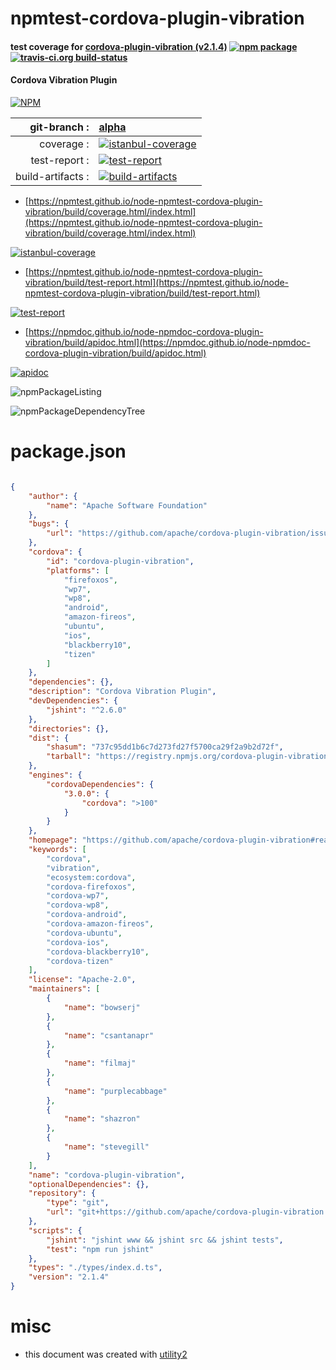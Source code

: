 # npmtest-cordova-plugin-vibration

#### test coverage for  [cordova-plugin-vibration (v2.1.4)](https://github.com/apache/cordova-plugin-vibration#readme)  [![npm package](https://img.shields.io/npm/v/npmtest-cordova-plugin-vibration.svg?style=flat-square)](https://www.npmjs.org/package/npmtest-cordova-plugin-vibration) [![travis-ci.org build-status](https://api.travis-ci.org/npmtest/node-npmtest-cordova-plugin-vibration.svg)](https://travis-ci.org/npmtest/node-npmtest-cordova-plugin-vibration)

#### Cordova Vibration Plugin

[![NPM](https://nodei.co/npm/cordova-plugin-vibration.png?downloads=true&downloadRank=true&stars=true)](https://www.npmjs.com/package/cordova-plugin-vibration)

| git-branch : | [alpha](https://github.com/npmtest/node-npmtest-cordova-plugin-vibration/tree/alpha)|
|--:|:--|
| coverage : | [![istanbul-coverage](https://npmtest.github.io/node-npmtest-cordova-plugin-vibration/build/coverage.badge.svg)](https://npmtest.github.io/node-npmtest-cordova-plugin-vibration/build/coverage.html/index.html)|
| test-report : | [![test-report](https://npmtest.github.io/node-npmtest-cordova-plugin-vibration/build/test-report.badge.svg)](https://npmtest.github.io/node-npmtest-cordova-plugin-vibration/build/test-report.html)|
| build-artifacts : | [![build-artifacts](https://npmtest.github.io/node-npmtest-cordova-plugin-vibration/glyphicons_144_folder_open.png)](https://github.com/npmtest/node-npmtest-cordova-plugin-vibration/tree/gh-pages/build)|

- [https://npmtest.github.io/node-npmtest-cordova-plugin-vibration/build/coverage.html/index.html](https://npmtest.github.io/node-npmtest-cordova-plugin-vibration/build/coverage.html/index.html)

[![istanbul-coverage](https://npmtest.github.io/node-npmtest-cordova-plugin-vibration/build/screenCapture.buildCi.browser.%252Ftmp%252Fbuild%252Fcoverage.lib.html.png)](https://npmtest.github.io/node-npmtest-cordova-plugin-vibration/build/coverage.html/index.html)

- [https://npmtest.github.io/node-npmtest-cordova-plugin-vibration/build/test-report.html](https://npmtest.github.io/node-npmtest-cordova-plugin-vibration/build/test-report.html)

[![test-report](https://npmtest.github.io/node-npmtest-cordova-plugin-vibration/build/screenCapture.buildCi.browser.%252Ftmp%252Fbuild%252Ftest-report.html.png)](https://npmtest.github.io/node-npmtest-cordova-plugin-vibration/build/test-report.html)

- [https://npmdoc.github.io/node-npmdoc-cordova-plugin-vibration/build/apidoc.html](https://npmdoc.github.io/node-npmdoc-cordova-plugin-vibration/build/apidoc.html)

[![apidoc](https://npmdoc.github.io/node-npmdoc-cordova-plugin-vibration/build/screenCapture.buildCi.browser.%252Ftmp%252Fbuild%252Fapidoc.html.png)](https://npmdoc.github.io/node-npmdoc-cordova-plugin-vibration/build/apidoc.html)

![npmPackageListing](https://npmtest.github.io/node-npmtest-cordova-plugin-vibration/build/screenCapture.npmPackageListing.svg)

![npmPackageDependencyTree](https://npmtest.github.io/node-npmtest-cordova-plugin-vibration/build/screenCapture.npmPackageDependencyTree.svg)



# package.json

```json

{
    "author": {
        "name": "Apache Software Foundation"
    },
    "bugs": {
        "url": "https://github.com/apache/cordova-plugin-vibration/issues"
    },
    "cordova": {
        "id": "cordova-plugin-vibration",
        "platforms": [
            "firefoxos",
            "wp7",
            "wp8",
            "android",
            "amazon-fireos",
            "ubuntu",
            "ios",
            "blackberry10",
            "tizen"
        ]
    },
    "dependencies": {},
    "description": "Cordova Vibration Plugin",
    "devDependencies": {
        "jshint": "^2.6.0"
    },
    "directories": {},
    "dist": {
        "shasum": "737c95dd1b6c7d273fd27f5700ca29f2a9b2d72f",
        "tarball": "https://registry.npmjs.org/cordova-plugin-vibration/-/cordova-plugin-vibration-2.1.4.tgz"
    },
    "engines": {
        "cordovaDependencies": {
            "3.0.0": {
                "cordova": ">100"
            }
        }
    },
    "homepage": "https://github.com/apache/cordova-plugin-vibration#readme",
    "keywords": [
        "cordova",
        "vibration",
        "ecosystem:cordova",
        "cordova-firefoxos",
        "cordova-wp7",
        "cordova-wp8",
        "cordova-android",
        "cordova-amazon-fireos",
        "cordova-ubuntu",
        "cordova-ios",
        "cordova-blackberry10",
        "cordova-tizen"
    ],
    "license": "Apache-2.0",
    "maintainers": [
        {
            "name": "bowserj"
        },
        {
            "name": "csantanapr"
        },
        {
            "name": "filmaj"
        },
        {
            "name": "purplecabbage"
        },
        {
            "name": "shazron"
        },
        {
            "name": "stevegill"
        }
    ],
    "name": "cordova-plugin-vibration",
    "optionalDependencies": {},
    "repository": {
        "type": "git",
        "url": "git+https://github.com/apache/cordova-plugin-vibration.git"
    },
    "scripts": {
        "jshint": "jshint www && jshint src && jshint tests",
        "test": "npm run jshint"
    },
    "types": "./types/index.d.ts",
    "version": "2.1.4"
}
```



# misc
- this document was created with [utility2](https://github.com/kaizhu256/node-utility2)
